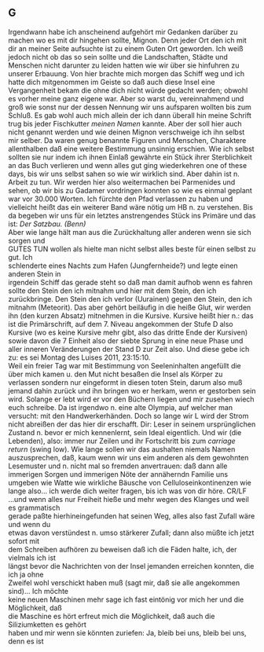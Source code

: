 ## G 
Irgendwann habe ich anscheinend aufgehört mir Gedanken darüber zu machen wo es mit dir hingehen sollte, Mignon. Denn jeder Ort den ich mit dir an meiner Seite aufsuchte ist zu einem Guten Ort geworden. Ich weiß jedoch nicht ob das so sein sollte und die Landschaften, Städte und Menschen nicht darunter zu leiden hatten wie wir über sie hinfuhren zu unserer Erbauung. Von hier brachte mich morgen das Schiff weg und ich hatte dich mitgenommen im Geiste so daß auch diese Insel eine Vergangenheit bekam die ohne dich nicht würde gedacht werden; obwohl es vorher meine ganz eigene war. Aber so warst du, vereinnahmend und groß wie sonst nur der dessen Nennung wir uns aufsparen wollten bis zum Schluß. Es gab wohl auch mich allein der ich dann überall hin meine Schrift trug bis jeder Fischkutter *meinen Namen* kannte. Aber der soll hier auch nicht genannt werden und wie deinen Mignon verschweige ich ihn selbst mir selber. Da waren genug benannte Figuren und Menschen, Charaktere allenthalben daß eine weitere Bestimmung unsinnig erschien. Wie ich selbst sollten sie nur indem ich ihnen Einlaß gewährte ein Stück ihrer Sterblichkeit an das Buch verlieren und wenn alles gut ging wiederkehren one of these days, bis wir uns selbst sahen so wie wir wirklich sind. Aber dahin ist n. Arbeit zu tun. Wir werden hier also weitermachen bei Parmenides und sehen, ob wir bis zu Gadamer vordringen konnten so wie es einmal geplant war vor 30.000 Worten. Ich fürchte den Pfad verlassen zu haben und vielleicht heißt das ein weiterer Band wäre nötig um HB n. zu verstehen. Bis da begeben wir uns für ein letztes anstrengendes Stück ins Primäre und das ist: *Der Satzbau. (Benn)*    
Aber wie lange hält man aus die Zurückhaltung aller anderen wenn sie sich sorgen und   
GUTES TUN wollen als hielte man nicht selbst alles beste für einen selbst zu gut. Ich    
schlenderte eines Nachts zum Hafen (Jungfernheide?) und legte einen anderen Stein in   
irgendein Schiff das gerade steht so daß man damit aufhob wenn es fahren sollte den Stein den ich mitnahm und hier mit dem Stein, den ich zurückbringe. Den Stein den ich verlor (Uurainen) gegen den Stein, den ich mitnahm (Meteorit). Das aber gehört beiläufig in die heiße Glut, wir werden ihn (den kurzen Absatz) mitnehmen in die Kursive. Kursive heißt hier n.: das ist die Primärschrift, auf dem 7. Niveau angekommen der Stufe D also Kursive (wo es keine Kursive mehr gibt, also das dritte Ende der Kursiven) sowie davon die 7 Einheit also der siebte Sprung in eine neue Phase und aller inneren Veränderungen der Stand D zur Zeit also. Und diese gebe ich zu: es sei Montag des Luises 2011, 23:15:10.   
 Weil ein freier Tag war mit Bestimmung von Seeleninhalten angefüllt die über mich kamen u. den Mut nicht besaßen die Insel als Körper zu verlassen sondern nur eingeformt in diesen toten Stein, darum also muß jemand dahin zurück und ihn bringen wo er herkam, wenn er gestorben sein wird. Solange er lebt wird er vor den Büchern liegen und mir zusehen wiech euch schreibe. Da ist irgendwo n. eine alte Olympia, auf welcher man versucht: mit den Handwerkerhänden. Doch so lange wir L wird der Strom nicht abreißen der das hier dir erschafft. Dir: Leser in seinem ursprünglichen Zustand n. bevor er mich kennenlernt, sein Ideal eigentlich. Und wir (die Lebenden), also: immer nur Zeilen und ihr Fortschritt bis zum *carriage return* (swing low). Wie lange sollen wir das aushalten niemals Namen auszusprechen, daß, kaum wenn wir uns eim anderen als dem gewohnten Lesemuster und n. nicht mal so fremden anvertrauen: daß dann alle immerigen Sorgen und immerigen Nöte der annäherndn Familie uns umgeben wie Watte wie wirkliche Bäusche von Celluloseinkontinenzen wie lange also... ich werde dich weiter fragen, bis ich was von dir höre. CR/LF   
...und wenn alles nur Freiheit hieße und mehr wegen des Klanges und weil es grammatisch   
gerade paßte hierhineingefunden hat seinen Weg, alles also fast Zufall wäre und wenn du   
etwas davon verstündest n. umso stärkerer Zufall; dann also müßte ich jetzt sofort mit   
dem Schreiben aufhören zu beweisen daß ich die Fäden halte, ich, der vielmals ich ist   
längst bevor die Nachrichten von der Insel jemanden erreichen konnten, die ich ja ohne   
Zweifel wohl verschickt haben muß (sagt mir, daß sie alle angekommen sind)... Ich möchte   
keine neuen Maschinen mehr sage ich fast eintönig vor mich her und die Möglichkeit, daß   
die Maschine es hört erfreut mich die Möglichkeit, daß auch die Siliziumketten es gehört   
haben und mir wenn sie könnten zuriefen: Ja, bleib bei uns, bleib bei uns, denn es ist    
